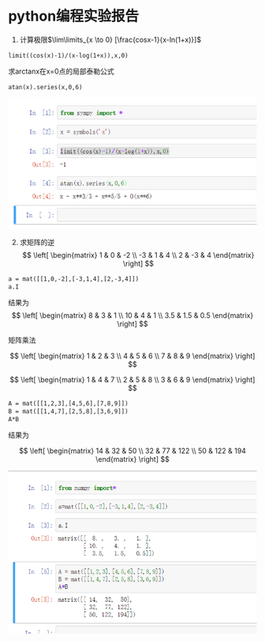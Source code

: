 
# python编程实验报告

1. 计算极限$\lim\limits_{x \to 0} [\frac{cosx-1}{x-ln(1+x)}]$

```
limit((cos(x)-1)/(x-log(1+x)),x,0)
```

求arctanx在x=0点的局部泰勒公式

```
atan(x).series(x,0,6)
```

![](images\py_series.png)



2. 求矩阵的逆
$$
 \left[
 \begin{matrix}
   1 & 0 & -2 \\
   -3 & 1 & 4 \\
   2 & -3 & 4
  \end{matrix}
  \right] 
$$

```
a = mat([[1,0,-2],[-3,1,4],[2,-3,4]])
a.I
```

结果为$$
 \left[
 \begin{matrix}
   8 & 3 & 1 \\
   10 & 4 & 1 \\
   3.5 & 1.5 & 0.5
  \end{matrix}
  \right] 
$$

矩阵乘法

$$
 \left[
 \begin{matrix}
   1 & 2 & 3 \\
   4 & 5 & 6 \\
   7 & 8 & 9
  \end{matrix}
  \right] 
$$

$$
 \left[
 \begin{matrix}
   1 & 4 & 7 \\
   2 & 5 & 8 \\
   3 & 6 & 9
  \end{matrix}
  \right] 
$$

```
A = mat([[1,2,3],[4,5,6],[7,8,9]])
B = mat([[1,4,7],[2,5,8],[3,6,9]])
A*B
```

结果为

$$
 \left[
 \begin{matrix}
   14 & 32 & 50 \\
   32 & 77 & 122 \\
   50 & 122 & 194
  \end{matrix}
  \right] 
$$

![](images\py_matrix.png)